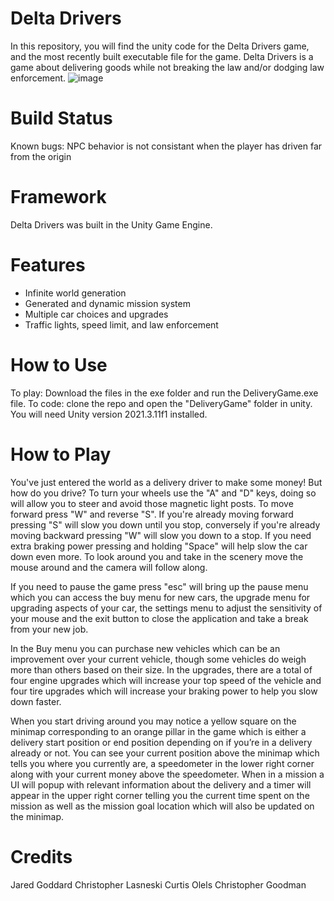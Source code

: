 # Delta Drivers
In this repository, you will find the unity code for the Delta Drivers game, and the most recently built executable file for the game. Delta Drivers is a game about delivering goods while not breaking the law and/or dodging law enforcement.
![image](https://github.com/Chris-Lasneski/GameCompetitionGroup3/assets/72107036/03df76c6-a4aa-4fd5-8b58-e699ed5c5be5)

# Build Status
Known bugs:
NPC behavior is not consistant when the player has driven far from the origin

# Framework
Delta Drivers was built in the Unity Game Engine.

# Features
- Infinite world generation
- Generated and dynamic mission system
- Multiple car choices and upgrades
- Traffic lights, speed limit, and law enforcement

# How to Use
To play: Download the files in the exe folder and run the DeliveryGame.exe file.
To code: clone the repo and open the "DeliveryGame" folder in unity. You will need Unity version 2021.3.11f1 installed.

# How to Play
You've just entered the world as a delivery driver to make some money! But how do you drive?
To turn your wheels use the "A" and "D" keys, doing so will allow you to steer and avoid those magnetic light posts.
To move forward press "W" and reverse "S". If you're already moving forward pressing "S" will slow you down until you stop, conversely if you're already moving backward pressing "W" will slow you down to a stop.
If you need extra braking power pressing and holding "Space" will help slow the car down even more.
To look around you and take in the scenery move the mouse around and the camera will follow along.

If you need to pause the game press "esc" will bring up the pause menu which you can access the buy menu for new cars, the upgrade menu for upgrading aspects of your car, the settings menu to adjust the sensitivity of your mouse and the exit button to close the application and take a break from your new job.

In the Buy menu you can purchase new vehicles which can be an improvement over your current vehicle, though some vehicles do weigh more than others based on their size.
In the upgrades, there are a total of four engine upgrades which will increase your top speed of the vehicle and four tire upgrades which will increase your braking power to help you slow down faster.

When you start driving around you may notice a yellow square on the minimap corresponding to an orange pillar in the game which is either a delivery start position or end position depending on if you’re in a delivery already or not. You can see your current position above the minimap which tells you where you currently are, a speedometer in the lower right corner along with your current money above the speedometer. When in a mission a UI will popup with relevant information about the delivery and a timer will appear in the upper right corner telling you the current time spent on the mission as well as the mission goal location which will also be updated on the minimap.


# Credits
Jared Goddard
Christopher Lasneski
Curtis Olels
Christopher Goodman
